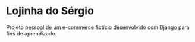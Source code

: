 # Lojinha do Sérgio

Projeto pessoal de um e-commerce fictício desenvolvido com Django para fins de aprendizado.
